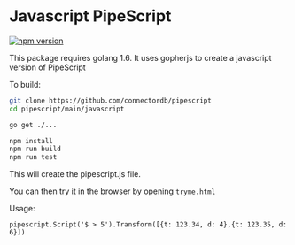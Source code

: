 # Javascript PipeScript
[![npm version](https://badge.fury.io/js/pipescript.svg)](https://badge.fury.io/js/pipescript)

This package requires golang 1.6. It uses gopherjs to create a javascript version of PipeScript

To build:

```bash
git clone https://github.com/connectordb/pipescript
cd pipescript/main/javascript

go get ./...

npm install
npm run build
npm run test
```

This will create the pipescript.js file.

You can then try it in the browser by opening `tryme.html`


Usage:

```
pipescript.Script('$ > 5').Transform([{t: 123.34, d: 4},{t: 123.35, d: 6}])
```
